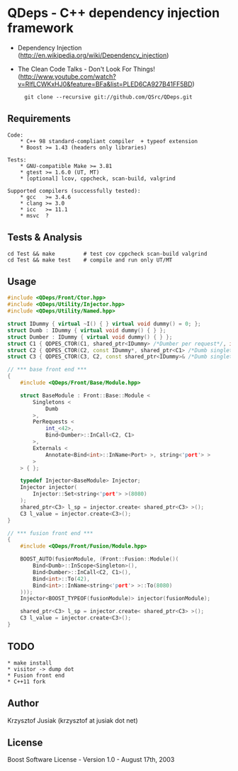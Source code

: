 QDeps - C++ dependency injection framework
================================
* Dependency Injection (http://en.wikipedia.org/wiki/Dependency_injection)
* The Clean Code Talks - Don't Look For Things! (http://www.youtube.com/watch?v=RlfLCWKxHJ0&feature=BFa&list=PLED6CA927B41FF5BD)

        git clone --recursive git://github.com/QSrc/QDeps.git

Requirements
------------
    Code:
        * C++ 98 standard-compliant compiler  + typeof extension
        * Boost >= 1.43 (headers only libraries)

    Tests:
        * GNU-compatible Make >= 3.81
        * gtest >= 1.6.0 (UT, MT)
        * [optional] lcov, cppcheck, scan-build, valgrind

    Supported compilers (successfully tested):
        * gcc   >= 3.4.6
        * clang >= 3.0
        * icc   >= 11.1
        * msvc  ?

Tests & Analysis
------------
    cd Test && make         # test cov cppcheck scan-build valgrind
    cd Test && make test    # compile and run only UT/MT

Usage
-----

``` C++
#include <QDeps/Front/Ctor.hpp>
#include <QDeps/Utility/Injector.hpp>
#include <QDeps/Utility/Named.hpp>

struct IDummy { virtual ~I() { } virtual void dummy() = 0; };
struct Dumb : IDummy { virtual void dummy() { } };
struct Dumber : IDummy { virtual void dummy() { } };
struct C1 { QDPES_CTOR(C1, shared_ptr<IDummy> /*Dumber per request*/, int /*42*/, Named<int, string<'port'> > /*8080 external*/) { } };
struct C2 { QDPES_CTOR(C2, const IDummy*, shared_ptr<C1> /*Dumb singleton with C3*/) };
struct C3 { QDPES_CTOR(C3, C2, const shared_ptr<IDummy>& /*Dumb singleton with C2*/) { } };

// *** base front end ***
{
    #include <QDeps/Front/Base/Module.hpp>

    struct BaseModule : Front::Base::Module <
        Singletons <
            Dumb
        >,
        PerRequests <
            int_<42>,
            Bind<Dumber>::InCall<C2, C1>
        >,
        Externals <
            Annotate<Bind<int>::InName<Port> >, string<'port'> >
        >
    > { };

    typedef Injector<BaseModule> Injector;
    Injector injector(
        Injector::Set<string<'port'> >(8080)
    );
    shared_ptr<C3> l_sp = injector.create< shared_ptr<C3> >();
    C3 l_value = injector.create<C3>();
}

// *** fusion front end ***
{
    #include <QDeps/Front/Fusion/Module.hpp>

    BOOST_AUTO(fusionModule, (Front::Fusion::Module()(
        Bind<Dumb>::InScope<Singleton>(),
        Bind<Dumber>::InCall<C2, C1>(),
        Bind<int>::To(42),
        Bind<int>::InName<string<'port'> >::To(8080)
    )));
    Injector<BOOST_TYPEOF(fusionModule)> injector(fusionModule);

    shared_ptr<C3> l_sp = injector.create< shared_ptr<C3> >();
    C3 l_value = injector.create<C3>();
}

```

TODO
------
    * make install
    * visitor -> dump dot
    * Fusion front end
    * C++11 fork

Author
------
Krzysztof Jusiak (krzysztof at jusiak dot net)

License
-------
Boost Software License - Version 1.0 - August 17th, 2003


